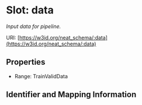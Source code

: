 # Slot: data
_Input data for pipeline._


URI: [https://w3id.org/neat_schema/:data](https://w3id.org/neat_schema/:data)



<!-- no inheritance hierarchy -->


## Properties

 * Range: TrainValidData



## Identifier and Mapping Information





